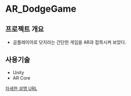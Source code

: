 # AR_DodgeGame

## 프로젝트 개요
-  곰플레이어로 닷지라는 간단한 게임을 AR과 접목시켜 보았다.

## 사용기술
- Unity
- AR Core

[자세한 설명 URL](https://kunkunwoo.tistory.com/161?category=779765)
